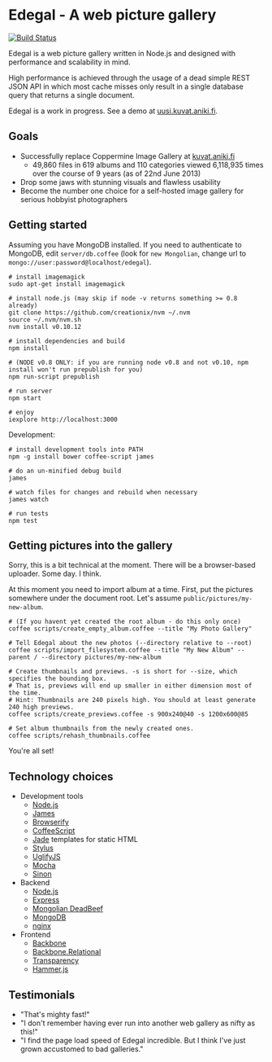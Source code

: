 # Edegal - A web picture gallery

[![Build Status](https://travis-ci.org/japsu/edegal-express.png)](https://travis-ci.org/japsu/edegal-express)

Edegal is a web picture gallery written in Node.js and designed with performance and scalability in mind.

High performance is achieved through the usage of a dead simple REST JSON API in which most cache misses only result in a single database query that returns a single document.

Edegal is a work in progress. See a demo at [uusi.kuvat.aniki.fi](http://uusi.kuvat.aniki.fi/).

## Goals

* Successfully replace Coppermine Image Gallery at [kuvat.aniki.fi](http://kuvat.aniki.fi)
  * 49,860 files in 619 albums and 110 categories viewed 6,118,935 times over the course of 9 years (as of 22nd June 2013)
* Drop some jaws with stunning visuals and flawless usability
* Become the number one choice for a self-hosted image gallery for serious hobbyist photographers

## Getting started

Assuming you have MongoDB installed. If you need to authenticate to MongoDB, edit `server/db.coffee` (look for `new Mongolian`, change url to `mongo://user:password@localhost/edegal`).

    # install imagemagick
    sudo apt-get install imagemagick

    # install node.js (may skip if node -v returns something >= 0.8 already)
    git clone https://github.com/creationix/nvm ~/.nvm
    source ~/.nvm/nvm.sh
    nvm install v0.10.12

    # install dependencies and build
    npm install

    # (NODE v0.8 ONLY: if you are running node v0.8 and not v0.10, npm install won't run prepublish for you)
    npm run-script prepublish

    # run server
    npm start

    # enjoy
    iexplore http://localhost:3000

Development:

    # install development tools into PATH
    npm -g install bower coffee-script james

    # do an un-minified debug build
    james

    # watch files for changes and rebuild when necessary
    james watch

    # run tests
    npm test

## Getting pictures into the gallery

Sorry, this is a bit technical at the moment. There will be a browser-based uploader. Some day. I think.

At this moment you need to import album at a time. First, put the pictures somewhere under the document root. Let's assume `public/pictures/my-new-album`.

    # (If you havent yet created the root album - do this only once)
    coffee scripts/create_empty_album.coffee --title "My Photo Gallery"

    # Tell Edegal about the new photos (--directory relative to --root)
    coffee scripts/import_filesystem.coffee --title "My New Album" --parent / --directory pictures/my-new-album

    # Create thumbnails and previews. -s is short for --size, which specifies the bounding box.
    # That is, previews will end up smaller in either dimension most of the time.
    # Hint: Thumbnails are 240 pixels high. You should at least generate 240 high previews.
    coffee scripts/create_previews.coffee -s 900x240@40 -s 1200x600@85

    # Set album thumbnails from the newly created ones.
    coffee scripts/rehash_thumbnails.coffee

You're all set!

## Technology choices

* Development tools
  * [Node.js](https://github.com/joyent/node)
  * [James](https://github.com/leonidas/james.js)
  * [Browserify](https://github.com/substack/node-browserify)
  * [CoffeeScript](https://github.com/jashkenas/coffee-script)
  * [Jade](https://github.com/visionmedia/jade) templates for static HTML
  * [Stylus](https://github.com/learnboost/stylus)
  * [UglifyJS](https://github.com/mishoo/UglifyJS2)
  * [Mocha](https://github.com/visionmedia/mocha)
  * [Sinon](https://github.com/cjohansen/Sinon.JS)
* Backend
  * [Node.js](https://github.com/joyent/node)
  * [Express](https://github.com/visionmedia/express)
  * [Mongolian DeadBeef](https://github.com/marcello3d/node-mongolian)
  * [MongoDB](https://github.com/mongodb/mongo)
  * [nginx](https://github.com/nginx/nginx)
* Frontend
  * [Backbone](https://github.com/documentcloud/backbone)
  * [Backbone.Relational](https://github.com/PaulUithol/Backbone-relational)
  * [Transparency](https://github.com/leonidas/transparency)
  * [Hammer.js](https://github.com/EightMedia/hammer.js)

## Testimonials

* "That's mighty fast!"
* "I don't remember having ever run into another web gallery as nifty as this!"
* "I find the page load speed of Edegal incredible. But I think I've just grown accustomed to bad galleries."
